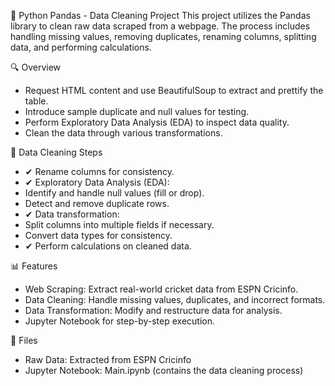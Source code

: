 🧹 Python Pandas - Data Cleaning Project
This project utilizes the Pandas library to clean raw data scraped from a webpage. The process includes handling missing values, removing duplicates, renaming columns, splitting data, and performing calculations.

🔍 Overview
- Request HTML content and use BeautifulSoup to extract and prettify the table.
- Introduce sample duplicate and null values for testing.
- Perform Exploratory Data Analysis (EDA) to inspect data quality.
- Clean the data through various transformations.

🔧 Data Cleaning Steps
- ✔ Rename columns for consistency.
- ✔ Exploratory Data Analysis (EDA):
- Identify and handle null values (fill or drop).
- Detect and remove duplicate rows.
- ✔ Data transformation:
- Split columns into multiple fields if necessary.
- Convert data types for consistency.
- ✔ Perform calculations on cleaned data.

📊 Features
- Web Scraping: Extract real-world cricket data from ESPN Cricinfo.
- Data Cleaning: Handle missing values, duplicates, and incorrect formats.
- Data Transformation: Modify and restructure data for analysis.
- Jupyter Notebook for step-by-step execution.

📂 Files
- Raw Data: Extracted from ESPN Cricinfo
- Jupyter Notebook: Main.ipynb (contains the data cleaning process)

